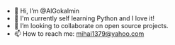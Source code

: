 - 👋 Hi, I’m @AlGokalmin
- 🌱 I'm currently self learning Python and I love it!
- 💞️ I’m looking to collaborate on open source projects.
- 📫 How to reach me: mihai1379@yahoo.com

<!---
AlGokalmin/AlGokalmin is a ✨ special ✨ repository because its `README.md` (this file) appears on your GitHub profile.
You can click the Preview link to take a look at your changes.
--->
